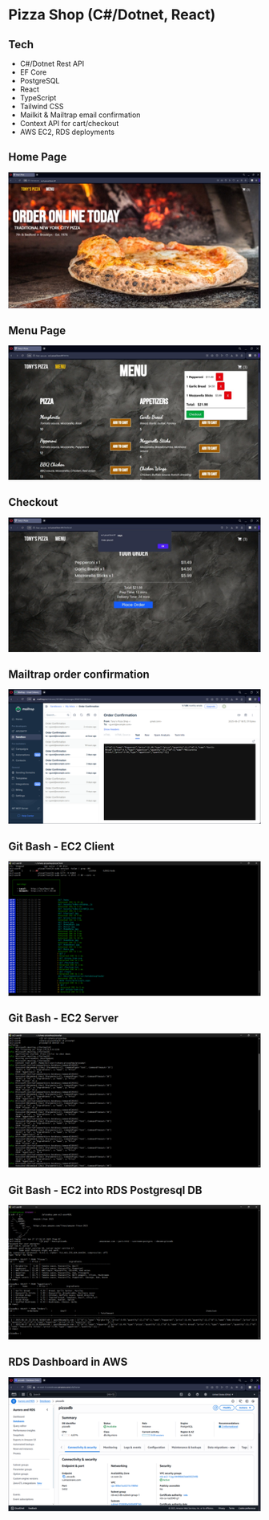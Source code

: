 # Pizza Shop (C#/Dotnet, React)
## Tech
- C#/Dotnet Rest API
- EF Core
- PostgreSQL
- React
- TypeScript
- Tailwind CSS
- Mailkit & Mailtrap email confirmation
- Context API for cart/checkout
- AWS EC2, RDS deployments

## Home Page
![Home](pizzaClient/public/home.jpg)
## Menu Page
![Menu](pizzaClient/public/menu.jpg)
## Checkout
![Checkout](pizzaClient/public/checkout.jpg)
## Mailtrap order confirmation
![Mailtrap](pizzaClient/public/mailtrap-confirmation.png)
## Git Bash - EC2 Client
![EC2Front](pizzaClient/public/ec2frontend.png)
## Git Bash - EC2 Server
![EC2Back](pizzaClient/public/ec2backend.png)
## Git Bash - EC2 into RDS Postgresql DB
![RDS](pizzaClient/public/ec2RDS.png)
## RDS Dashboard in AWS
![AWSRDS](pizzaClient/public/rdsconsole.png)
